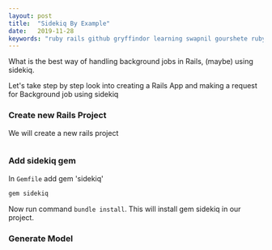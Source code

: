 ```yaml
---
layout: post
title:  "Sidekiq By Example"
date:   2019-11-28
keywords: "ruby rails github gryffindor learning swapnil gourshete ruby on rails http https headers body response general"
---
```


What is the best way of handling background jobs in Rails, (maybe) using sidekiq.

Let's take step by step look into creating a Rails App and making a request for Background job using sidekiq

### Create new Rails Project
We will create a new rails project

<img src="{{ '/assets/img/SS-sidekiq-new-project.jpg' | prepend: site.baseurl }}" alt=""> 


### Add sidekiq gem
In `Gemfile` add gem 'sidekiq'

```ruby
gem sidekiq
```

Now run command `bundle install`. This will install gem sidekiq in our project.

### Generate Model

